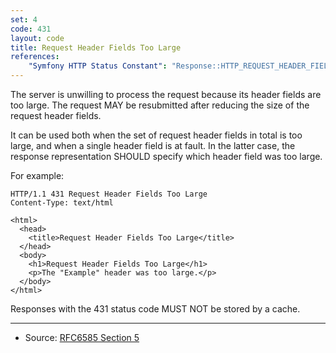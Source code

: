 ```yaml
---
set: 4
code: 431
layout: code
title: Request Header Fields Too Large
references:
    "Symfony HTTP Status Constant": "Response::HTTP_REQUEST_HEADER_FIELDS_TOO_LARGE"
---
```


The server is unwilling to process the request because its header fields
are too large. The request MAY be resubmitted after reducing the size of
the request header fields.

It can be used both when the set of request header fields in total is
too large, and when a single header field is at fault. In the latter
case, the response representation SHOULD specify which header field was
too large.

For example:

```
HTTP/1.1 431 Request Header Fields Too Large
Content-Type: text/html

<html>
  <head>
    <title>Request Header Fields Too Large</title>
  </head>
  <body>
    <h1>Request Header Fields Too Large</h1>
    <p>The "Example" header was too large.</p>
  </body>
</html>
```

Responses with the 431 status code MUST NOT be stored by a cache.

---

* Source: [RFC6585 Section 5][1]

[1]: <{{site.rfcUrl}}/rfc6585#section-5>
